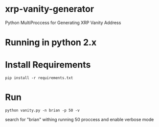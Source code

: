 # xrp-vanity-generator
Python MultiProccess for Generating XRP Vanity Address

# Running in python 2.x

# Install Requirements

```
pip install -r requirements.txt
```

# Run

```
python vanity.py -n brian -p 50 -v
```

search for "brian" withing running 50 proccess and enable verbose mode
